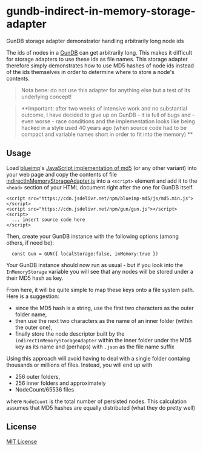 # gundb-indirect-in-memory-storage-adapter #

GunDB storage adapter demonstrator handling arbitrarily long node ids

The ids of nodes in a [GunDB](https://github.com/amark/gun) can get arbitrarily long. This makes it difficult for storage adapters to use these ids as file names. This storage adapter therefore simply demonstrates how to use MD5 hashes of node ids instead of the ids themselves in order to determine where to store a node's contents.

> Nota bene: do not use this adapter for anything else but a test of its underlying concept!

> **Important: after two weeks of intensive work and no substantial outcome, I have decided to give up on GunDB - it is full of bugs and - even worse - race conditions and the implementation looks like being hacked in a style used 40 years ago (when source code had to be compact and variable names short in order to fit into the memory) **

## Usage ##

Load [blueimp](https://github.com/blueimp)'s [JavaScript implementation of md5](https://github.com/blueimp/JavaScript-MD5) (or any other variant) into your web page and copy the contents of file [indirectInMemoryStorageAdapter.js](./src/indirectInMemoryStorageAdapter.js) into a `<script>` element and add it to the `<head>` section of your HTML document right after the one for GunDB itself.

```
<script src="https://cdn.jsdelivr.net/npm/blueimp-md5/js/md5.min.js"></script>
<script src="https://cdn.jsdelivr.net/npm/gun/gun.js"></script>
<script>
  ... insert source code here
</script>
```

Then, create your GunDB instance with the following options (among others, if need be):

```
  const Gun = GUN({ localStorage:false, inMemory:true })
```

Your GunDB instance should now run as usual - but if you look into the `InMemoryStorage` variable you will see that any nodes will be stored under a their MD5 hash as key.

From here, it will be quite simple to map these keys onto a file system path. Here is a suggestion:

* since the MD5 hash is a string, use the first two characters as the outer folder name,
* then use the next two characters as the name of an inner folder (within the outer one),
* finally store the node descriptor built by the `indirectInMemoryStorageAdapter` within the inner folder under the MD5 key as its name and (perhaps) with `.json` as the file name suffix

Using this approach will avoid having to deal with a single folder containg thousands or millions of files. Instead, you will end up with

* 256 outer folders,
* 256 inner folders and approximately
* NodeCount/65536 files

where `NodeCount` is the total number of persisted nodes. This calculation assumes that MD5 hashes are equally distributed (what they do pretty well)

## License ##

[MIT License](LICENSE.md)
